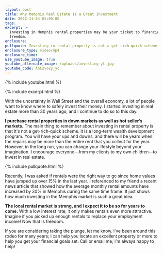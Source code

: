 ```yaml
---
layout: post
title: Why Memphis Real Estate Is a Great Investment
date: 2022-11-04 05:00:00
tags:
excerpt: >-
  Investing in Memphis rental properties may be your ticket to financial
  freedom.
enclosure:
pullquote: Investing in rental property is not a get-rich-quick scheme.
enclosure_type: video/mp4
enclosure_time:
use_youtube_image: true
youtube_alternate_image: /uploads/investing-yt.jpg
youtube_code: AhCzvo2y_yc
---
```

{% include youtube.html %}

{% include excerpt.html %}

With the uncertainty in Wall Street and the overall economy, a lot of people want to know where to safely invest their money. I started investing in real estate more than 30 years ago, and I continue to do so to this day.

**I purchase rental properties in down markets as well as hot seller’s markets.** The main thing to remember about investing in rental property is that it's not a get-rich-quick scheme. It is a long-term wealth development program. You will have your ups and downs, and there will be years when the repairs may be more than the entire rent that you collect for the year. However, in the long run, you can change your lifestyle beyond your imagination. I encourage everyone—from my clients to my own children—to invest in real estate.

{% include pullquote.html %}

Recently, I was asked if rentals were the right way to go since home values have jumped up over 15% in the last year. I referenced to my friend a recent news article that showed how the average monthly rental amounts have increased by 30% in Memphis during the same time frame. It just shows how much investing in the Memphis market is such a great idea.&nbsp;

**The local rental market is strong, and I expect it to be so for years to come.** With a low interest rate, it only makes rentals even more attractive. Imagine if you picked up enough rentals to replace your employment income\! Now that is freedom.

If you are considering taking the plunge, let me know. I've been around this rodeo for many years; I can help you locate an excellent property or more to help you get your financial goals set. Call or email me; I’m always happy to help\!